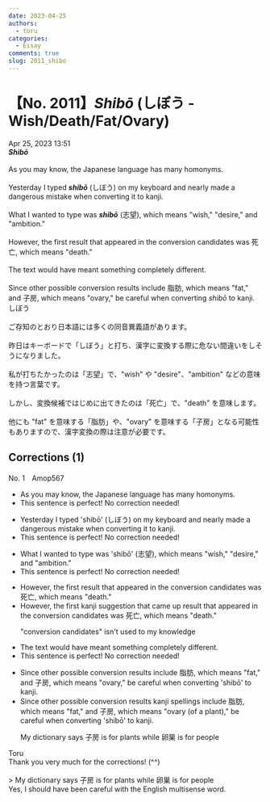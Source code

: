 ```yaml
---
date: 2023-04-25
authors:
  - toru
categories:
  - Essay
comments: true
slug: 2011_shibo
---
```


# 【No. 2011】<strong><em>Shibō</strong></em> (しぼう - Wish/Death/Fat/Ovary)
<div class="date">Apr 25, 2023 13:51</div>
<div id="post"><div id="body_show_ori">
<strong><em>Shibō</strong></em><br/><br/>As you may know, the Japanese language has many homonyms.<br/><br/>Yesterday I typed <strong><em>shibō</em></strong> (しぼう) on my keyboard and nearly made a dangerous mistake when converting it to kanji.<br/><br/>What I wanted to type was <strong><em>shibō</em></strong> (志望), which means "wish," "desire," and "ambition."<br/><br/>However, the first result that appeared in the conversion candidates was 死亡, which means "death."<br/><br/>The text would have meant something completely different.<br/><br/>Since other possible conversion results include 脂肪, which means "fat," and 子房, which means "ovary," be careful when converting <em>shibō</em> to kanji.
</div></div>

<!-- more -->

<div id="post_ja"><div id="body_show_mo">
しぼう<br/><br/>ご存知のとおり日本語には多くの同音異義語があります。<br/><br/>昨日はキーボードで「しぼう」と打ち、漢字に変換する際に危ない間違いをしそうになりました。<br/><br/>私が打ちたかったのは「志望」で、"wish" や "desire"、"ambition" などの意味を持つ言葉です。<br/><br/>しかし、変換候補ではじめに出てきたのは「死亡」で、"death" を意味します。<br/><br/>他にも "fat" を意味する「脂肪」や、"ovary" を意味する「子房」となる可能性もありますので、漢字変換の際は注意が必要です。
</div></div>

## Corrections (1)
<div id="block"><div class="first_name"> No. 1　<span class="just_name">Amop567</span></div><div id="block2">
<ul class="correction_field">
<li class="incorrect">As you may know, the Japanese language has many homonyms.</li>
<li class="corrected perfect">This sentence is perfect! No correction needed!</li>
</ul>
<ul class="correction_field">
<li class="incorrect">Yesterday I typed 'shibō' (しぼう) on my keyboard and nearly made a dangerous mistake when converting it to kanji.</li>
<li class="corrected perfect">This sentence is perfect! No correction needed!</li>
</ul>
<ul class="correction_field">
<li class="incorrect">What I wanted to type was 'shibō' (志望), which means "wish," "desire," and "ambition."</li>
<li class="corrected perfect">This sentence is perfect! No correction needed!</li>
</ul>
<ul class="correction_field">
<li class="incorrect">However, the first result that appeared in the conversion candidates was 死亡, which means "death."</li>
<li class="corrected correct">
However, the first<span class="f_blue"> kanji suggestion that came up</span> <span class="sline"><span class="f_red">result that appeared in the conversion candidates</span></span> was 死亡, which means "death."
<p class="correction_comment">"conversion candidates" isn't used to my knowledge</p>
</li>
</ul>
<ul class="correction_field">
<li class="incorrect">The text would have meant something completely different.</li>
<li class="corrected perfect">This sentence is perfect! No correction needed!</li>
</ul>
<ul class="correction_field">
<li class="incorrect">Since other possible conversion results include 脂肪, which means "fat," and 子房, which means "ovary," be careful when converting 'shibō' to kanji.</li>
<li class="corrected correct">
Since other possible <span class="sline"><span class="f_red">conversion results</span></span> <span class="f_blue">kanji spellings</span> include 脂肪, which means "fat," and 子房, which means "ovary <span class="f_blue">(of a plant)</span>," be careful when converting 'shibō' to kanji.
<p class="correction_comment">My dictionary says 子房 is for plants while 卵巣 is for people</p>
</li>
</ul>
</div><div class="name"><span class="just_name">Toru</span><br>
Thank you very much for the corrections! (^^)<br/><br/>&gt; My dictionary says 子房 is for plants while 卵巣 is for people<br/>Yes, I should have been careful with the English multisense word.
</div>
</div>

